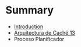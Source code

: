 # Summary

* [Introduction](README.md)
* [Arquitectura de Caché 13](arquitectura-de-cache-13.md)
* Proceso Planificador


